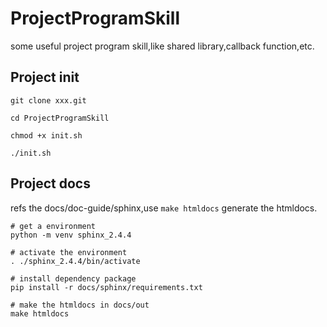 # ProjectProgramSkill
some useful project program skill,like shared library,callback function,etc.

## Project init

```shell
git clone xxx.git

cd ProjectProgramSkill

chmod +x init.sh

./init.sh
```

## Project docs

refs the docs/doc-guide/sphinx,use `make htmldocs` generate the htmldocs.

```shell
# get a environment
python -m venv sphinx_2.4.4

# activate the environment
. ./sphinx_2.4.4/bin/activate

# install dependency package
pip install -r docs/sphinx/requirements.txt

# make the htmldocs in docs/out
make htmldocs
```
